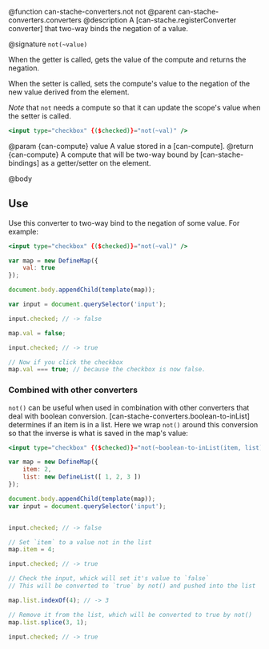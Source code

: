 @function can-stache-converters.not not
@parent can-stache-converters.converters
@description A [can-stache.registerConverter converter] that two-way binds the negation of a value.

@signature `not(~value)`

When the getter is called, gets the value of the compute and returns the negation.

When the setter is called, sets the compute's value to the negation of the new value derived from the element.

*Note* that `not` needs a compute so that it can update the scope's value when the setter is called.

```handlebars
<input type="checkbox" {($checked)}="not(~val)" />
```

@param {can-compute} value A value stored in a [can-compute].
@return {can-compute} A compute that will be two-way bound by [can-stache-bindings] as a getter/setter on the element.

@body

## Use

Use this converter to two-way bind to the negation of some value. For example:

```handlebars
<input type="checkbox" {($checked)}="not(~val)" />
```

```js
var map = new DefineMap({
	val: true
});

document.body.appendChild(template(map));

var input = document.querySelector('input');

input.checked; // -> false

map.val = false;

input.checked; // -> true

// Now if you click the checkbox
map.val === true; // because the checkbox is now false.
```

### Combined with other converters

`not()` can be useful when used in combination with other converters that deal with boolean conversion. [can-stache-converters.boolean-to-inList] determines if an item is in a list. Here we wrap `not()` around this conversion so that the inverse is what is saved in the map's value:

```handlebars
<input type="checkbox" {($checked)}="not(~boolean-to-inList(item, list))" />
```

```js
var map = new DefineMap({
	item: 2,
	list: new DefineList([ 1, 2, 3 ])
});

document.body.appendChild(template(map));
var input = document.querySelector('input');


input.checked; // -> false

// Set `item` to a value not in the list
map.item = 4;

input.checked; // -> true

// Check the input, whick will set it's value to `false`
// This will be converted to `true` by not() and pushed into the list

map.list.indexOf(4); // -> 3

// Remove it from the list, which will be converted to true by not()
map.list.splice(3, 1);

input.checked; // -> true
```
